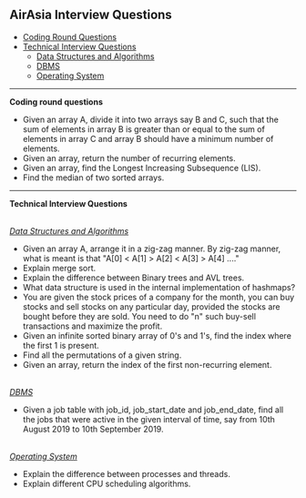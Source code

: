 ## AirAsia Interview Questions

* [Coding Round Questions](#coding)
* [Technical Interview Questions](#tech)
   * [Data Structures and Algorithms](#dsalg)
   * [DBMS](#dbms)
   * [Operating System](#os)
____
<b name="coding">Coding round questions</b><br/>

- Given an array A, divide it into two arrays say B and C, such that the sum of elements in array B is greater than or equal to the sum of elements in array C and array B should have a minimum number of elements.  
- Given an array, return the number of recurring elements.  
- Given an array, find the Longest Increasing Subsequence (LIS).
- Find the median of two sorted arrays.

----
<b name="tech">Technical Interview Questions</b>

<br/>
<i><u name="dsalg">Data Structures and Algorithms</u></i>

- Given an array A, arrange it in a zig-zag manner. By zig-zag manner, what is meant is that "A[0] < A[1] > A[2] < A[3] > A[4] ...."
- Explain merge sort.
- Explain the difference between Binary trees and AVL trees.
- What data structure is used in the internal implementation of hashmaps?
- You are given the stock prices of a company for the month, you can buy stocks and sell stocks on any particular day, provided the stocks are bought before they are sold. You need to do "n" such buy-sell transactions and maximize the profit.
- Given an infinite sorted binary array of 0's and 1's, find the index where the first 1 is present.
- Find all the permutations of a given string.
- Given an array, return the index of the first non-recurring element.

<br/>
<i><u name="dbms">DBMS</u></i>

- Given a job table with job_id, job_start_date and job_end_date, find all the jobs that were active in the given interval of time, say from 10th August 2019 to 10th September 2019.

<br/>
<i><u name="os">Operating System</u></i>

- Explain the difference between processes and threads.
- Explain different CPU scheduling algorithms.

